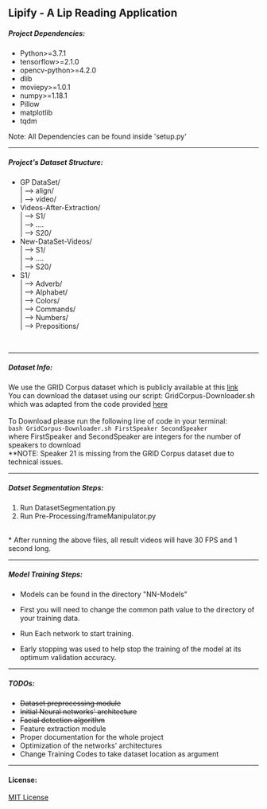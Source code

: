Lipify - A Lip Reading Application
---

##### Project Dependencies:


* Python>=3.7.1
* tensorflow>=2.1.0
* opencv-python>=4.2.0
* dlib
* moviepy>=1.0.1
* numpy>=1.18.1
* Pillow
* matplotlib
* tqdm


Note: All Dependencies can be found inside 'setup.py'

---

##### Project's Dataset Structure:

* GP DataSet/ <br> | --> align/ <br> | --> video/ <br>
* Videos-After-Extraction/ <br> | --> S1/ <br> | --> .... <br> | --> S20/
* New-DataSet-Videos/ <br> | --> S1/ <br> | --> .... <br> | --> S20/
* S1/ <br> | --> Adverb/ <br> |
--> Alphabet/ <br> |
--> Colors/ <br> |
--> Commands/ <br> |
--> Numbers/ <br> |
--> Prepositions/
<br>

---
##### Dataset Info:

We use the GRID Corpus dataset which is publicly available at this [link](http://spandh.dcs.shef.ac.uk/gridcorpus/)
<br>You can download the dataset using our script: GridCorpus-Downloader.sh
<br> which was adapted from the code provided [here](https://gist.github.com/KarthikMAM/d8ebde4db84a72b083df0e14242edb1a)
<br> <br>
To Download please run the following line of code in your terminal:
<br>`bash GridCorpus-Downloader.sh FirstSpeaker SecondSpeaker`
<br> where FirstSpeaker and SecondSpeaker are integers for the number of speakers to download
<br>
**NOTE: Speaker 21 is missing from the GRID Corpus dataset due to technical issues.

---

##### Datset Segmentation Steps:
1. Run DatasetSegmentation.py
2. Run Pre-Processing/frameManipulator.py
<br>
* After running the above files, all result videos will have 30 FPS and 1 second long.

---

##### Model Training Steps:
* Models can be found in the directory "NN-Models"

* First you will need to change the common path
 value to the directory of your training data.

* Run Each network to start training.
* Early stopping was used to help stop
 the training of the model at its optimum validation accuracy.


---
##### TODOs:

* ~~Dataset preprocessing module~~
* ~~Initial Neural networks' architecture~~
* ~~Facial detection algorithm~~
* Feature extraction module
* Proper documentation for the whole project
* Optimization of the networks' architectures
* Change Training Codes to take dataset location as argument
---

#### License:
[MIT License](https://github.com/amrkh97/Lipify-LipReading/blob/master/LICENSE.md)
